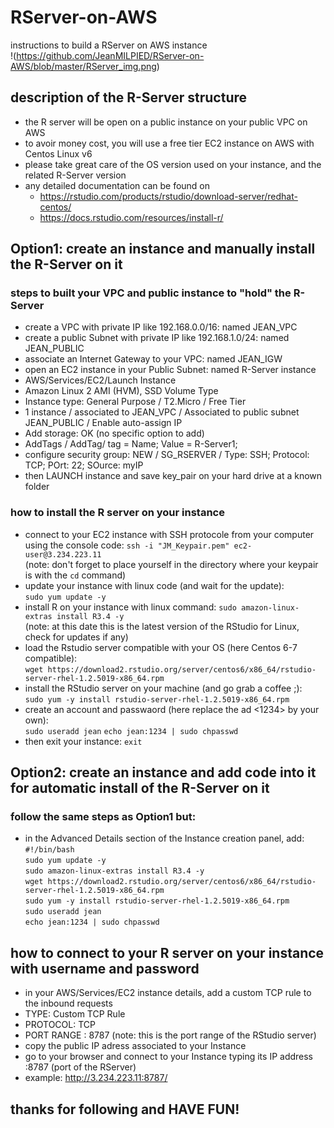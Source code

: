 # RServer-on-AWS
instructions to build a RServer on AWS instance  
!(https://github.com/JeanMILPIED/RServer-on-AWS/blob/master/RServer_img.png) 


## description of the R-Server structure
* the R server will be open on a public instance on your public VPC on AWS
* to avoir money cost, you will use a free tier EC2 instance on AWS with Centos Linux v6
* please take great care of the OS version used on your instance, and the related R-Server version
* any detailed documentation can be found on 
  * https://rstudio.com/products/rstudio/download-server/redhat-centos/
  * https://docs.rstudio.com/resources/install-r/


## Option1: create an instance and manually install the R-Server on it
### steps to built your VPC and public instance to "hold" the R-Server
* create a VPC with private IP like 192.168.0.0/16: named JEAN_VPC
* create a public Subnet with private IP like 192.168.1.0/24: named JEAN_PUBLIC
* associate an Internet Gateway to your VPC: named JEAN_IGW
* open an EC2 instance in your Public Subnet: named R-Server instance
 * AWS/Services/EC2/Launch Instance
 * Amazon Linux 2 AMI (HVM), SSD Volume Type 
 * Instance type: General Purpose / T2.Micro / Free Tier
 * 1 instance / associated to JEAN_VPC / Associated to public subnet JEAN_PUBLIC / Enable auto-assign IP
 * Add storage: OK (no specific option to add)
 * AddTags / AddTag/ tag = Name; Value = R-Server1;
 * configure security group: NEW / SG_RSERVER / Type: SSH; Protocol: TCP; POrt: 22; SOurce: myIP
 * then LAUNCH instance and save key_pair on your hard drive at a known folder
 

### how to install the R server on your instance
* connect to your EC2 instance with SSH protocole from your computer using the console code:
`ssh -i "JM_Keypair.pem" ec2-user@3.234.223.11`  
(note: don't forget to place yourself in the directory where your keypair is with the `cd` command)  
* update your instance with linux code (and wait for the update):  
`sudo yum update -y`
* install R on your instance with linux command:
`sudo amazon-linux-extras install R3.4 -y`  
(note: at this date this is the latest version of the RStudio for Linux, check for updates if any)  
* load the Rstudio server compatible with your OS (here Centos 6-7 compatible):  
`wget https://download2.rstudio.org/server/centos6/x86_64/rstudio-server-rhel-1.2.5019-x86_64.rpm`
* install the RStudio server on your machine (and go grab a coffee ;):  
`sudo yum -y install rstudio-server-rhel-1.2.5019-x86_64.rpm`
* create an account and passwaord (here replace the <jean> ad <1234> by your own):  
`sudo useradd jean`
`echo jean:1234 | sudo chpasswd`
 * then exit your instance: `exit`


## Option2: create an instance and add code into it for automatic install of the R-Server on it
### follow the same steps as Option1 but:
* in the Advanced Details section of the Instance creation panel, add:  
`#!/bin/bash`  
`sudo yum update -y`  
`sudo amazon-linux-extras install R3.4 -y`  
`wget https://download2.rstudio.org/server/centos6/x86_64/rstudio-server-rhel-1.2.5019-x86_64.rpm`  
`sudo yum -y install rstudio-server-rhel-1.2.5019-x86_64.rpm`  
`sudo useradd jean`  
`echo jean:1234 | sudo chpasswd`  

## how to connect to your R server on your instance with username and password
* in your AWS/Services/EC2 instance details, add a custom TCP rule to the inbound requests
 * TYPE: Custom TCP Rule
 * PROTOCOL: TCP
 * PORT RANGE : 8787 (note: this is the port range of the RStudio server)
* copy the public IP adress associated to your Instance
* go to your browser and connect to your Instance typing its IP address :8787 (port of the RServer)
 * example: http://3.234.223.11:8787/
 
## thanks for following and HAVE FUN!
 
